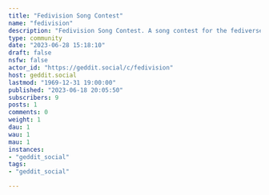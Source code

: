 ```yaml
---
title: "Fedivision Song Contest" 
name: "fedivision"
description: "Fedivision Song Contest. A song contest for the fediverse. Founded 2021.Website: https://fedivision.party/Microverse link: @fedivision@botsin.spacehttps://botsin.space/@fedivisionUsually takes place May/June. Final voting was held 18 June 2023. Next event will be in 2024."
type: community
date: "2023-06-28 15:18:10"
draft: false
nsfw: false
actor_id: "https://geddit.social/c/fedivision"
host: geddit.social
lastmod: "1969-12-31 19:00:00"
published: "2023-06-18 20:05:50"
subscribers: 9
posts: 1
comments: 0
weight: 1
dau: 1
wau: 1
mau: 1
instances:
- "geddit_social"
tags: 
- "geddit_social"

---
```

